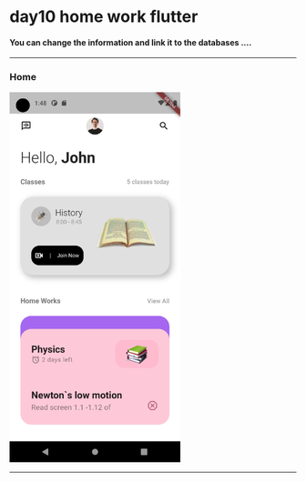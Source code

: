 

<h1> day10 home work flutter</h1>  


<h4> You can change the information and link it to the databases ....</h4>



<hr>


<h3>Home</h3> 


<img src="https://github.com/abenkoula71/day10-home-work-flutter/blob/main/Screenshot_1680313691.png" width="300" /> 


<hr>
